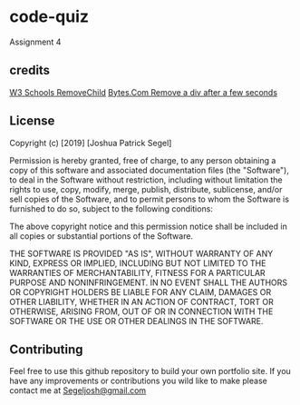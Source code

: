 # code-quiz
Assignment 4


## credits
[W3 Schools RemoveChild](https://www.w3schools.com/jsref/met_node_removechild.asp)
[Bytes.Com Remove a div after a few seconds](https://bytes.com/topic/javascript/answers/548966-make-div-disappear-after-few-seconds)

## License
Copyright (c) [2019] [Joshua Patrick Segel]

Permission is hereby granted, free of charge, to any person obtaining a copy
of this software and associated documentation files (the "Software"), to deal
in the Software without restriction, including without limitation the rights
to use, copy, modify, merge, publish, distribute, sublicense, and/or sell
copies of the Software, and to permit persons to whom the Software is
furnished to do so, subject to the following conditions:

The above copyright notice and this permission notice shall be included in all
copies or substantial portions of the Software.

THE SOFTWARE IS PROVIDED "AS IS", WITHOUT WARRANTY OF ANY KIND, EXPRESS OR
IMPLIED, INCLUDING BUT NOT LIMITED TO THE WARRANTIES OF MERCHANTABILITY,
FITNESS FOR A PARTICULAR PURPOSE AND NONINFRINGEMENT. IN NO EVENT SHALL THE
AUTHORS OR COPYRIGHT HOLDERS BE LIABLE FOR ANY CLAIM, DAMAGES OR OTHER
LIABILITY, WHETHER IN AN ACTION OF CONTRACT, TORT OR OTHERWISE, ARISING FROM,
OUT OF OR IN CONNECTION WITH THE SOFTWARE OR THE USE OR OTHER DEALINGS IN THE
SOFTWARE.  
## Contributing
Feel free to use this github repository to build your own portfolio site. If you have any improvements or contributions you wild like to make please contact me at <Segeljosh@gmail.com>

